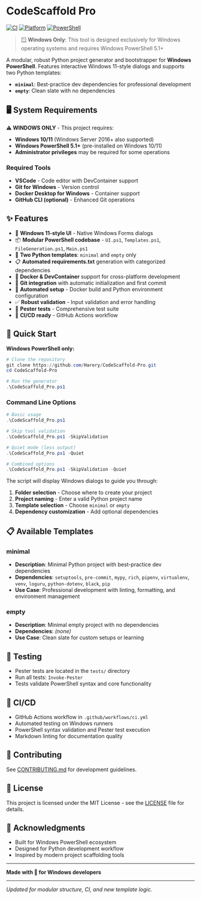 # CodeScaffold Pro

[![CI](https://github.com/Harery/CodeScaffold-Pro/actions/workflows/ci.yml/badge.svg)](https://github.com/Harery/CodeScaffold-Pro/actions/workflows/ci.yml)
[![Platform](https://img.shields.io/badge/platform-Windows-blue.svg)](https://www.microsoft.com/windows)
[![PowerShell](https://img.shields.io/badge/PowerShell-5.1%2B-blue.svg)](https://docs.microsoft.com/powershell/)

> 🪟 **Windows Only**: This tool is designed exclusively for Windows operating systems and requires Windows PowerShell 5.1+

A modular, robust Python project generator and bootstrapper for **Windows PowerShell**. Features interactive Windows 11-style dialogs and supports two Python templates:

- **`minimal`**: Best-practice dev dependencies for professional development
- **`empty`**: Clean slate with no dependencies

## 🖥️ System Requirements

**⚠️ WINDOWS ONLY** - This project requires:
- **Windows 10/11** (Windows Server 2016+ also supported)
- **Windows PowerShell 5.1+** (pre-installed on Windows 10/11)
- **Administrator privileges** may be required for some operations

### Required Tools
- **VSCode** - Code editor with DevContainer support
- **Git for Windows** - Version control
- **Docker Desktop for Windows** - Container support
- **GitHub CLI (optional)** - Enhanced Git operations

## ✨ Features
- 🎨 **Windows 11-style UI** - Native Windows Forms dialogs
- 📦 **Modular PowerShell codebase** - `UI.ps1`, `Templates.ps1`, `FileGeneration.ps1`, `Main.ps1`
- 🐍 **Two Python templates**: `minimal` and `empty` only
- 📋 **Automated requirements.txt** generation with categorized dependencies
- 🐳 **Docker & DevContainer** support for cross-platform development
- 📝 **Git integration** with automatic initialization and first commit
- 🔧 **Automated setup** - Docker build and Python environment configuration
- ✅ **Robust validation** - Input validation and error handling
- 🧪 **Pester tests** - Comprehensive test suite
- 🚀 **CI/CD ready** - GitHub Actions workflow

## 🚀 Quick Start

**Windows PowerShell only:**

```powershell
# Clone the repository
git clone https://github.com/Harery/CodeScaffold-Pro.git
cd CodeScaffold-Pro

# Run the generator
.\CodeScaffold_Pro.ps1
```

### Command Line Options

```powershell
# Basic usage
.\CodeScaffold_Pro.ps1

# Skip tool validation
.\CodeScaffold_Pro.ps1 -SkipValidation

# Quiet mode (less output)
.\CodeScaffold_Pro.ps1 -Quiet

# Combined options
.\CodeScaffold_Pro.ps1 -SkipValidation -Quiet
```

The script will display Windows dialogs to guide you through:

1. **Folder selection** - Choose where to create your project
2. **Project naming** - Enter a valid Python project name  
3. **Template selection** - Choose `minimal` or `empty`
4. **Dependency customization** - Add optional dependencies

## 📋 Available Templates

### minimal

- **Description**: Minimal Python project with best-practice dev dependencies
- **Dependencies**: `setuptools`, `pre-commit`, `mypy`, `rich`, `pipenv`, `virtualenv`, `venv`, `loguru`, `python-dotenv`, `black`, `pip`
- **Use Case**: Professional development with linting, formatting, and environment management

### empty

- **Description**: Minimal empty project with no dependencies
- **Dependencies**: *(none)*
- **Use Case**: Clean slate for custom setups or learning

## 🧪 Testing

- Pester tests are located in the `tests/` directory
- Run all tests: `Invoke-Pester`
- Tests validate PowerShell syntax and core functionality

## 🚀 CI/CD

- GitHub Actions workflow in `.github/workflows/ci.yml`
- Automated testing on Windows runners
- PowerShell syntax validation and Pester test execution
- Markdown linting for documentation quality

## 🤝 Contributing

See [CONTRIBUTING.md](CONTRIBUTING.md) for development guidelines.

## 📄 License

This project is licensed under the MIT License - see the [LICENSE](LICENSE) file for details.

## 🙏 Acknowledgments

- Built for Windows PowerShell ecosystem
- Designed for Python development workflow
- Inspired by modern project scaffolding tools

---

**Made with 💙 for Windows developers**

---
*Updated for modular structure, CI, and new template logic.*
